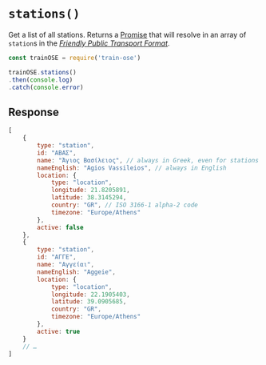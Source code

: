 # `stations()`

Get a list of all stations. Returns a [Promise](https://developer.mozilla.org/en-US/docs/Web/JavaScript/Reference/Global_Objects/promise) that will resolve in an array of `station`s in the [*Friendly Public Transport Format*](https://github.com/public-transport/friendly-public-transport-format).

```js
const trainOSE = require('train-ose')

trainOSE.stations()
.then(console.log)
.catch(console.error)
```

## Response

```js
[
    {
        type: "station",
        id: "ΑΒΑΣ",
        name: "Άγιος Βασίλειος", // always in Greek, even for stations in neighbouring countries
        nameEnglish: "Agios Vassileios", // always in English
        location: {
            type: "location",
            longitude: 21.8205891,
            latitude: 38.3145294,
            country: "GR", // ISO 3166-1 alpha-2 code
            timezone: "Europe/Athens"
        },
        active: false
    },
    {
        type: "station",
        id: "ΑΓΓΕ",
        name: "Αγγείαι",
        nameEnglish: "Aggeie",
        location: {
            type: "location",
            longitude: 22.1905403,
            latitude: 39.0905685,
            country: "GR",
            timezone: "Europe/Athens"
        },
        active: true
    }
    // …
]
```
